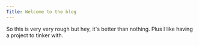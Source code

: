```yaml
---
Title: Welcome to the blog
---
```


So this is very very rough but hey, it's better than nothing. Plus I like having a project to tinker with.